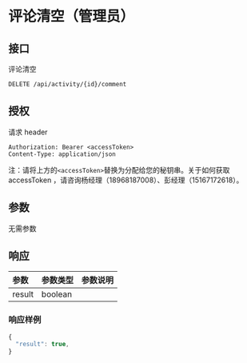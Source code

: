 # 评论清空（管理员）

## 接口

评论清空

```bash
DELETE /api/activity/{id}/comment
```

## 授权

请求 header

```text
Authorization: Bearer <accessToken>
Content-Type: application/json
```

注：请将上方的`<accessToken>`替换为分配给您的秘钥串。关于如何获取 accessToken ，请咨询杨经理（18968187008）、彭经理（15167172618）。

## 参数

无需参数

## 响应

| 参数 | 参数类型 | 参数说明 |
| :--- | :--- | :--- |
| result | boolean |  |

### 响应样例

```javascript
{
  "result": true,
}
```


